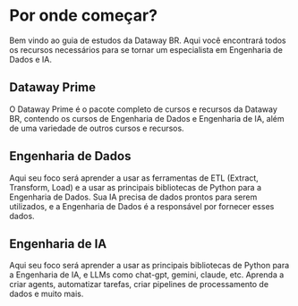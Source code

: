 # Por onde começar?

Bem vindo ao guia de estudos da Dataway BR.
Aqui você encontrará todos os recursos necessários para se tornar um especialista em Engenharia de Dados e IA.

## Dataway Prime

O Dataway Prime é o pacote completo de cursos e recursos da Dataway BR, contendo os cursos de Engenharia de Dados e Engenharia de IA, além de uma variedade de outros cursos e recursos.

## Engenharia de Dados

Aqui seu foco será aprender a usar as ferramentas de ETL (Extract, Transform, Load) e a usar as principais bibliotecas de Python para a Engenharia de Dados.
Sua IA precisa de dados prontos para serem utilizados, e a Engenharia de Dados é a responsável por fornecer esses dados.

## Engenharia de IA

Aqui seu foco será aprender a usar as principais bibliotecas de Python para a Engenharia de IA, e LLMs como chat-gpt, gemini, claude, etc.
Aprenda a criar agents, automatizar tarefas, criar pipelines de processamento de dados e muito mais.

